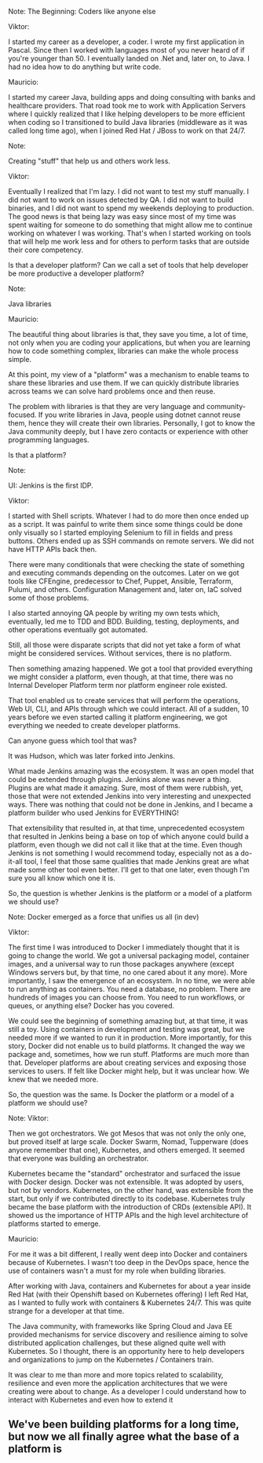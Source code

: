 <!-- .slide: data-background="img/coder.png" data-background-size="cover" -->

Note:
The Beginning: Coders like anyone else

Viktor:

I started my career as a developer, a coder. I wrote my first application in Pascal. Since then I worked with languages most of you never heard of if you're younger than 50. I eventually landed on .Net and, later on, to Java. I had no idea how to do anything but write code.

Mauricio:

I started my career Java, building apps and doing consulting with banks and healthcare providers. That road took me to work with Application Servers where I quickly realized that I like helping developers to be more efficient when coding so I transitioned to build Java libraries (middleware as it was called long time ago), when I joined Red Hat / JBoss to work on that 24/7. 


<!-- .slide: data-background="img/help-others.png" data-background-size="cover" -->

Note:

Creating "stuff" that help us and others work less.

Viktor:

Eventually I realized that I'm lazy. I did not want to test my stuff manually. I did not want to work on issues detected by QA. I did not want to build binaries, and I did not want to spend my weekends deploying to production. The good news is that being lazy was easy since most of my time was spent waiting for someone to do something that might allow me to continue working on whatever I was working. That's when I started working on tools that will help me work less and for others to perform tasks that are outside their core competency.

Is that a developer platform? Can we call a set of tools that help developer be more productive a developer platform?


<!-- .slide: data-background="/img/products/java.png" data-background-size="contain" -->

Note:

Java libraries

Mauricio:

The beautiful thing about libraries is that, they save you time, a lot of time, not only when you are coding your applications, but when you are learning how to code something complex, libraries can make the whole process simple. 

At this point, my view of a "platform" was a mechanism to enable teams to share these libraries and use them. If we can quickly distribute libraries across teams we can solve hard problems once and then reuse.

The problem with libraries is that they are very language and community-focused. If you write libraries in Java, people using dotnet cannot reuse them, hence they will create their own libraries. Personally, I got to know the Java community deeply, but I have zero contacts or experience with other programming languages. 

Is that a platform?


<!-- .slide: data-background="/img/products/hudson.png" data-background-size="contain" -->

Note:

UI: Jenkins is the first IDP.

Viktor:

I started with Shell scripts. Whatever I had to do more then once ended up as a script. It was painful to write them since some things could be done only visually so I started employing Selenium to fill in fields and press buttons. Others ended up as SSH commands on remote servers. We did not have HTTP APIs back then.

There were many conditionals that were checking the state of something and executing commands depending on the outcomes. Later on we got tools like CFEngine, predecessor to Chef, Puppet, Ansible, Terraform, Pulumi, and others. Configuration Management and, later on, IaC solved some of those problems.

I also started annoying QA people by writing my own tests which, eventually, led me to TDD and BDD.
Building, testing, deployments, and other operations eventually got automated.

Still, all those were disparate scripts that did not yet take a form of what might be considered services. Without services, there is no platform.

Then something amazing happened. We got a tool that provided everything we might consider a platform, even though, at that time, there was no Internal Developer Platform term nor platform engineer role existed.

That tool enabled us to create services that will perform the operations, Web UI, CLI, and APIs through which we could interact. All of a sudden, 10 years before we even started calling it platform engineering, we got everything we needed to create developer platforms.

Can anyone guess which tool that was?

It was Hudson, which was later forked into Jenkins.

What made Jenkins amazing was the ecosystem. It was an open model that could be extended through plugins. Jenkins alone was never a thing. Plugins are what made it amazing. Sure, most of them were rubbish, yet, those that were not extended Jenkins into very interesting and unexpected ways. There was nothing that could not be done in Jenkins, and I became a platform builder who used Jenkins for EVERYTHING!

That extensibility that resulted in, at that time, unprecedented ecosystem that resulted in Jenkins being a base on top of which anyone could build a platform, even though we did not call it like that at the time. Even though Jenkins is not something I would recommend today, especially not as a do-it-all tool, I feel that those same qualities that made Jenkins great are what made some other tool even better. I'll get to that one later, even though I'm sure you all know which one it is.

So, the question is whether Jenkins is the platform or a model of a platform we should use?


<!-- .slide: data-background="/img/products/docker.png" data-background-size="contain" -->

Note:
Docker emerged as a force that unifies us all (in dev)

Viktor:

The first time I was introduced to Docker I immediately thought that it is going to change the world. We got a universal packaging model, container images, and a universal way to run those packages anywhere (except Windows servers but, by that time, no one cared about it any more). More importantly, I saw the emergence of an ecosystem. In no time, we were able to run anything as containers. You need a database, no problem. There are hundreds of images you can choose from. You need to run workflows, or queues, or anything else? Docker has you covered.

We could see the beginning of something amazing but, at that time, it was still a toy. Using containers in development and testing was great, but we needed more if we wanted to run it in production. More importantly, for this story, Docker did not enable us to build platforms. It changed the way we package and, sometimes, how we run stuff. Platforms are much more than that. Developer platforms are about creating services and exposing those services to users. If felt like Docker might help, but it was unclear how. We knew that we needed more.

So, the question was the same. Is Docker the platform or a model of a platform we should use?


<!-- .slide: data-background="/img/products/kubernetes.png" data-background-size="cover" -->

Note:
Viktor:

Then we got orchestrators. We got Mesos that was not only the only one, but proved itself at large scale. Docker Swarm, Nomad, Tupperware (does anyone remember that one), Kubernetes, and others emerged. It seemed that everyone was building an orchestrator.

Kubernetes became the "standard" orchestrator and surfaced the issue with Docker design. Docker was not extensible. It was adopted by users, but not by vendors. Kubernetes, on the other hand, was extensible from the start, but only if we contributed directly to its codebase. Kubernetes truly became the base platform with the introduction of CRDs (extensible API). It showed us the importance of HTTP APIs and the high level architecture of platforms started to emerge.

Mauricio:

For me it was a bit different, I really went deep into Docker and containers because of Kubernetes. I wasn't too deep in the DevOps space, hence the use of containers wasn't a must for my role when building libraries. 

After working with Java, containers and Kubernetes for about a year inside Red Hat (with their Openshift based on Kubernetes offering) I left Red Hat, as I wanted to fully work with containers & Kubernetes 24/7. This was quite strange for a developer at that time. 

The Java community, with frameworks like Spring Cloud and Java EE provided mechanisms for service discovery and resilience aiming to solve distributed application challenges, but these aligned quite well with Kubernetes. So I thought, there is an opportunity here to help developers and organizations to jump on the Kubernetes / Containers train. 

It was clear to me than more and more topics related to scalability, resilience and even more the application architectures that we were creating were about to change. As a developer I could understand how to interact with Kubernetes and even how to extend it


<!-- .slide: data-background="/img/products/kubernetes.png" data-background-size="cover" data-background-opacity="0.2" -->
## We've been building platforms for a long time, but now we all finally agree what the base of a platform is
